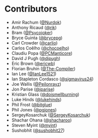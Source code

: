 Contributors
===

* Amir Rachum ([@Nurdok](https://github.com/Nurdok))
* Anthony Ricaud ([@rik](https://github.com/rik))
* Bram ([@Psycojoker](https://github.com/Psycojoker))
* Bryce Guinta ([@brycepg](https://github.com/brycepg))
* Carl Crowder ([@carlio](https://github.com/carlio))
* Carlos Coêlho ([@chocoelho](https://github.com/chocoelho))
* Claudiu Popa ([@PCManticore](https://github.com/PCManticore))
* David J Pugh ([@djpugh](https://github.com/djpugh))
* Eric Brown ([@ericwb](https://github.com/ericwb))
* Florian Bruhin ([@The-Compiler](https://github.com/The-Compiler))
* Ian Lee ([@IanLee1521](https://github.com/IanLee1521))
* Ian Stapleton Cordasco ([@sigmavirus24](https://github.com/sigmavirus24))
* Joe Wallis ([@Peilonrayz](https://github.com/Peilonrayz))
* Jon Parise ([@jparise](https://github.com/jparise))
* Kristian Glass ([@doismellburning](https://github.com/doismellburning))
* Luke Hinds ([@lukehinds](https://github.com/lukehinds))
* Phil Frost ([@bitglue](https://github.com/bitglue))
* Phil Jones ([@pgjones](https://github.com/pgjones))
* SergeyKosarchuk ([@SergeyKosarchuk](https://github.com/SergeyKosarchuk))
* Shachar Ohana ([@shacharoo](https://github.com/shacharoo))
* Steven Myint ([@myint](https://github.com/myint))
* Sushobhit ([@sushobhit27](https://github.com/sushobhit27))
